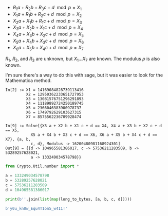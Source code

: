 - $R_1 a + R_2 b + R_3 c + d \mod p = X_1$
- $X_1 a + R_1 b + R_2 c + d \mod p = X_2$
- $X_2 a + X_1 b + R_1 c + d \mod p = X_3$
- $X_3 a + X_2 b + X_1 c + d \mod p = X_4$
- $X_4 a + X_3 b + X_2 c + d \mod p = X_5$
- $X_5 a + X_4 b + X_3 c + d \mod p = X_6$
- $X_6 a + X_5 b + X_4 c + d \mod p = X_7$

$R_1$, $R_2$, and $R_3$ are unknown, but $X_1 \dots X_7$ are known. The modulus $p$ is also known.

I'm sure there's a way to do this with sage, but it was easier to look for the Mathematica method.


```
In[2] := X1 = 14169084828739113416
         X2 = 12950362233651727953
         X3 = 13081576751296291893
         X4 = 11189892724250189745
         X5 = 2366046383900978737
         X6 = 1749792629103627315
         X7 = 8575562236709928474

In[9] := Solve[{X3 a + X2 b + X1 c + d == X4, X4 a + X3 b + X2 c + d == X5,
           X5 a + X4 b + X3 c + d == X6, X6 a + X5 b + X4 c + d == X7}, {a, b,
           c, d}, Modulus -> 16200480981168924301]
Out[9] = {{d -> 104965581386017, c -> 57536211283509, b -> 53289257628021,
           a -> 133249034578798}}
```

```py
from Crypto.Util.number import *

a = 133249034578798
b = 53289257628021
c = 57536211283509
d = 104965581386017

print(b''.join(list(map(long_to_bytes, [a, b, c, d]))))
```

```py
b'y0u_kn0w_Equ4T1on5_w411!'
```
